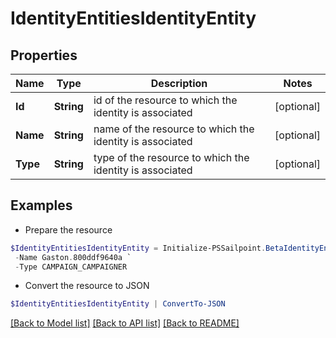 # IdentityEntitiesIdentityEntity
## Properties

Name | Type | Description | Notes
------------ | ------------- | ------------- | -------------
**Id** | **String** | id of the resource to which the identity is associated | [optional] 
**Name** | **String** | name of the resource to which the identity is associated | [optional] 
**Type** | **String** | type of the resource to which the identity is associated | [optional] 

## Examples

- Prepare the resource
```powershell
$IdentityEntitiesIdentityEntity = Initialize-PSSailpoint.BetaIdentityEntitiesIdentityEntity  -Id 031034e97f094a4096c1be53f75f6b91 `
 -Name Gaston.800ddf9640a `
 -Type CAMPAIGN_CAMPAIGNER
```

- Convert the resource to JSON
```powershell
$IdentityEntitiesIdentityEntity | ConvertTo-JSON
```

[[Back to Model list]](../README.md#documentation-for-models) [[Back to API list]](../README.md#documentation-for-api-endpoints) [[Back to README]](../README.md)

